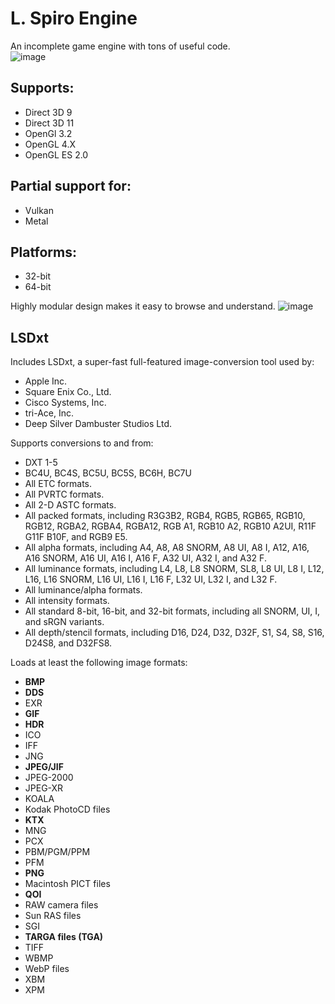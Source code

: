 # L. Spiro Engine
An incomplete game engine with tons of useful code.  
![image](https://user-images.githubusercontent.com/7362666/185763822-ab0d1ad5-a140-4a76-8dae-76bf0a97ae66.png)


## Supports:  
* Direct 3D 9
* Direct 3D 11
* OpenGl 3.2
* OpenGL 4.X
* OpenGL ES 2.0
## Partial support for:  
* Vulkan
* Metal
## Platforms:  
* 32-bit
* 64-bit
  
Highly modular design makes it easy to browse and understand.
![image](https://user-images.githubusercontent.com/7362666/185763903-6da10aeb-3eb8-4c00-a114-4abb3bcee314.png)

## LSDxt
Includes LSDxt, a super-fast full-featured image-conversion tool used by:
* Apple Inc.
* Square Enix Co., Ltd.
* Cisco Systems, Inc.
* tri-Ace, Inc.
* Deep Silver Dambuster Studios Ltd.  

Supports conversions to and from:  
* DXT 1-5
* BC4U, BC4S, BC5U, BC5S, BC6H, BC7U
* All ETC formats.
* All PVRTC formats.
* All 2-D ASTC formats.
* All packed formats, including R3G3B2, RGB4, RGB5, RGB65, RGB10, RGB12, RGBA2, RGBA4, RGBA12, RGB A1, RGB10 A2, RGB10 A2UI, R11F G11F B10F, and RGB9 E5.
* All alpha formats, including A4, A8, A8 SNORM, A8 UI, A8 I, A12, A16, A16 SNORM, A16 UI, A16 I, A16 F, A32 UI, A32 I, and A32 F.
* All luminance formats, including L4, L8, L8 SNORM, SL8, L8 UI, L8 I, L12, L16, L16 SNORM, L16 UI, L16 I, L16 F, L32 UI, L32 I, and L32 F.
* All luminance/alpha formats.
* All intensity formats.
* All standard 8-bit, 16-bit, and 32-bit formats, including all SNORM, UI, I, and sRGN variants.
* All depth/stencil formats, including D16, D24, D32, D32F, S1, S4, S8, S16, D24S8, and D32FS8.  

Loads at least the following image formats:
* **BMP**
* **DDS**
* EXR
* **GIF**
* **HDR**
* ICO
* IFF
* JNG
* **JPEG/JIF**
* JPEG-2000
* JPEG-XR
* KOALA
* Kodak PhotoCD files
* **KTX**
* MNG
* PCX
* PBM/PGM/PPM
* PFM
* **PNG**
* Macintosh PICT files
* **QOI**
* RAW camera files
* Sun RAS files
* SGI
* **TARGA files (TGA)**
* TIFF
* WBMP
* WebP files
* XBM
* XPM
